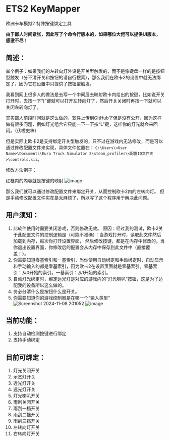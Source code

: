 # ETS2 KeyMapper
欧洲卡车模拟2 特殊按键绑定工具

**由于鄙人时间紧张，因此写了个命令行版本的，如果哪位大佬可以提供UI版本，感激不尽！**

## 简述：

举个例子：如果我们的左转向灯外设是开关型触发的，而不是像键盘一样的是按钮型触发（分不清开关和按钮的请自行搜索），那么我们在欧卡2的设置中就无法绑定了，因为它在设置中只提供了按钮型触发。

我看到网上很多人的做法是去写一个中间层去映射欧卡内给出的按键，比如说开关打开时，去按一下“[”键就可以打开左转向灯了，然后开关关闭时再按一下就可以关闭左转向灯了。

其实鄙人前段时间就是这么做的，软件上传到GItHub了但是没有公开，因为这样做有很多问题，例如灯光组合它只能一下一下按“L”键，这样你的灯光就会来回闪。（伏啦史棒）

但是实际上欧卡2是支持绑定开关型触发的，只不过在游戏内无法修改，而是可以通过修改配置文件来实现，具体文件位置在：
`C:\Users\<User Name>\Documents\Euro Truck Simulator 2\steam_profiles\<配置ID文件夹>\controls.sii`。

修改方法例子：

红框内的内容就是按键的映射
![image](https://github.com/user-attachments/assets/ced9f5cb-b629-4aa2-aaa1-6d4b18561b69)



那么我们就可以通过修改配置文件来绑定开关，从而控制欧卡2内的左转向灯。
但是手动修改配置文件实在是太麻烦了，所以写了这个程序用于解决此问题。

## 用户须知：

1. 此软件使用时需要关闭游戏，否则修改无效。
原因：经过我的测试，欧卡2关于此配置文件的控制逻辑是（可能不准确）：当游戏打开时，读取此文件然后加载到内存，每次你打开设置界面，
然后修改按键，都是在内存中修改的，当你退出设置界面，你修改后的配置会从内存中保存到此文件中（直接覆盖！）。
1. 你需要知道零基索引和一基索引，当你使用自动绑定和手动绑定时，自动显示和手动输入的都是零基索引，因为欧卡2在设置页面就是零基索引。零基索引：从0开始的索引。一基索引：从1开始的索引。
1. 自动灯光绑定时，绑定远光灯是对应的游戏内的“灯光喇叭”按钮，这是为了适配我的设备所以这么做的。
1. 务必分清什么是按钮什么是开关。
1. 你需要知道你的游戏控制器是在哪一个“输入类型”
![Screenshot 2024-11-08 201052](https://github.com/user-attachments/assets/a3525e51-a98f-4415-aed9-53c3a86d3119)
![image](https://github.com/user-attachments/assets/48abe1d6-30a5-4661-b8f8-701a048a2f7f)


## 当前功能：

1. 支持自动检测按键进行绑定
1. 支持手动绑定

## 目前可绑定：
1. 灯光关闭开关
1. 示宽灯开关
1. 近光灯开关
1. 远光灯开关
1. 灯光喇叭开关
1. 雨刮关闭开关
1. 雨刮一档开关
1. 雨刮二挡开关
1. 雨刮三挡开关
1. 左转向灯开关
1. 右转向灯开关

